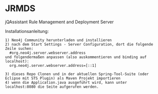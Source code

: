 JRMDS
=====

jQAssistant Rule Management and Deployment Server




Installationsanleitung:
```
1) Neo4j Community herunterladen und installieren
2) nach dem Start Settings - Server Configuration, dort die folgende Zeile suchen:
  #org.neo4j.server.webserver.address
und folgendermaßen anpassen (also auskommentieren und binding auf localhost):
  org.neo4j.server.webserver.address=[::1]

3) dieses Repo Clonen und in der aktuellen Spring-Tool-Suite (oder Eclipse mit STS Plugin) als Maven Projekt importieren
4) wenn die Application.java ausgeführt wird, kann unter localhost:8080 die Seite aufgerufen werden.
